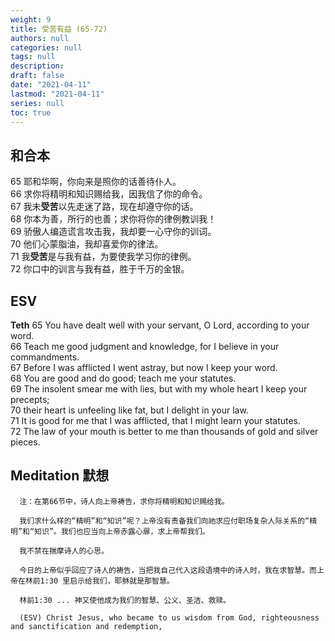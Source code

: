 ```yaml
---
weight: 9
title: 受苦有益 (65-72)
authors: null
categories: null
tags: null
description:
draft: false
date: "2021-04-11"
lastmod: "2021-04-11"
series: null
toc: true
---
```



## 和合本

65  耶和华啊，你向来是照你的话善待仆人。  
66  求你将精明和知识赐给我，因我信了你的命令。  
67  我未**受苦**以先走迷了路，现在却遵守你的话。  
68  你本为善，所行的也善；求你将你的律例教训我！  
69  骄傲人编造谎言攻击我，我却要一心守你的训词。  
70  他们心蒙脂油，我却喜爱你的律法。  
71  我**受苦**是与我有益，为要使我学习你的律例。  
72  你口中的训言与我有益，胜于千万的金银。  

## ESV
**Teth**
65 You have dealt well with your servant, O Lord, according to your word.  
66 Teach me good judgment and knowledge, for I believe in your commandments.  
67 Before I was afflicted I went astray, but now I keep your word.  
68 You are good and do good; teach me your statutes.  
69 The insolent smear me with lies, but with my whole heart I keep your precepts;  
70 their heart is unfeeling like fat, but I delight in your law.  
71 It is good for me that I was afflicted, that I might learn your statutes.  
72 The law of your mouth is better to me than thousands of gold and silver pieces.  

## Meditation 默想
      
      注：在第66节中，诗人向上帝祷告，求你将精明和知识赐给我。  
      
      我们求什么样的“精明”和“知识”呢？上帝没有责备我们向祂求应付职场复杂人际关系的“精明”和“知识”。我们也应当向上帝赤露心扉，求上帝帮我们。  
      
      我不禁在揣摩诗人的心思。
      
      今日的上帝似乎回应了诗人的祷告，当把我自己代入这段语境中的诗人时，我在求智慧。而上帝在林前1:30 里启示给我们，耶稣就是那智慧。
      
      林前1:30 ... 神又使他成为我们的智慧、公义、圣洁、救赎。  
      
      (ESV) Christ Jesus, who became to us wisdom from God, righteousness and sanctification and redemption,  


<script>
    var refTagger = {
        settings: {
            bibleVersion: "KJV" /*hlybblsmpshndtn*/
        }
    }; 

    (function(d, t) {
        var n=d.querySelector('[nonce]');
        refTagger.settings.nonce = n && (n.nonce||n.getAttribute('nonce'));
        var g = d.createElement(t), s = d.getElementsByTagName(t)[0];
        g.src = 'https://api.reftagger.com/v2/RefTagger.js';
        g.nonce = refTagger.settings.nonce;
        s.parentNode.insertBefore(g, s);
    }(document, 'script'));
</script>
